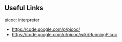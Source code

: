 Useful Links
---

picoc: interpreter
- https://code.google.com/p/picoc/
- https://code.google.com/p/picoc/wiki/RunningPicoc

